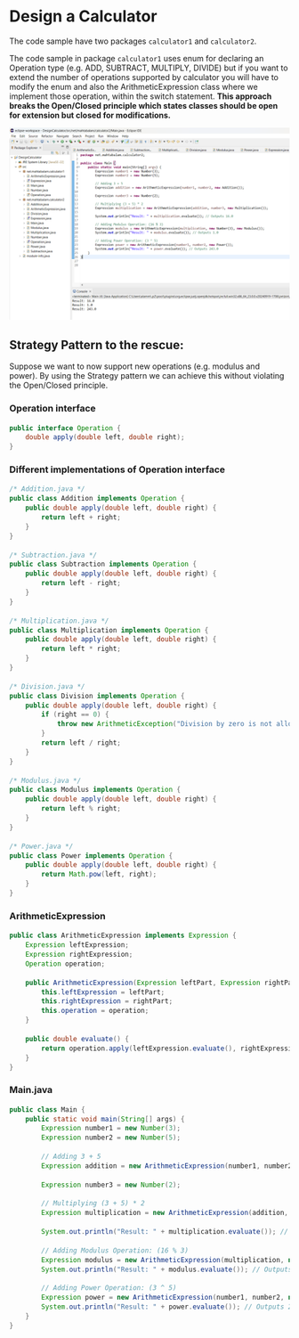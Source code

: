 # Design a Calculator

The code sample have two packages `calculator1` and `calculator2`.

The code sample in package `calculator1` uses enum for declaring an Operation type (e.g. ADD, SUBTRACT, MULTIPLY, DIVIDE) but if you want to extend the number of operations
supported by calculator you will have to modify the enum and also the ArithmeticExpression class where we implement those operation, within the switch statement.
**This approach breaks the Open/Closed principle which states classes should be open for extension but closed for modifications.**

!["Java Code for a Calculator Design"](calculator.png?raw=true)

## Strategy Pattern to the rescue:
Suppose we want to now support new operations (e.g. modulus and power). By using the Strategy pattern we can achieve this without violating the Open/Closed principle.

### Operation interface
```java
public interface Operation {
	double apply(double left, double right);
}
```

### Different implementations of Operation interface
```java
/* Addition.java */
public class Addition implements Operation {
    public double apply(double left, double right) {
        return left + right;
    }
}

/* Subtraction.java */
public class Subtraction implements Operation {
    public double apply(double left, double right) {
        return left - right;
    }
}

/* Multiplication.java */
public class Multiplication implements Operation {
    public double apply(double left, double right) {
        return left * right;
    }
}

/* Division.java */
public class Division implements Operation {
    public double apply(double left, double right) {
        if (right == 0) {
            throw new ArithmeticException("Division by zero is not allowed.");
        }
        return left / right;
    }
}

/* Modulus.java */
public class Modulus implements Operation {
    public double apply(double left, double right) {
        return left % right;
    }
}

/* Power.java */
public class Power implements Operation {
    public double apply(double left, double right) {
        return Math.pow(left, right);
    }
}
```

### ArithmeticExpression
```java
public class ArithmeticExpression implements Expression {
    Expression leftExpression;
    Expression rightExpression;
    Operation operation;

    public ArithmeticExpression(Expression leftPart, Expression rightPart, Operation operation) {
        this.leftExpression = leftPart;
        this.rightExpression = rightPart;
        this.operation = operation;
    }

    public double evaluate() {
        return operation.apply(leftExpression.evaluate(), rightExpression.evaluate());
    }
}
```

### Main.java
```java
public class Main {
    public static void main(String[] args) {
        Expression number1 = new Number(3);
        Expression number2 = new Number(5);

        // Adding 3 + 5
        Expression addition = new ArithmeticExpression(number1, number2, new Addition());

        Expression number3 = new Number(2);

        // Multiplying (3 + 5) * 2
        Expression multiplication = new ArithmeticExpression(addition, number3, new Multiplication());

        System.out.println("Result: " + multiplication.evaluate()); // Outputs 16.0

        // Adding Modulus Operation: (16 % 3)
        Expression modulus = new ArithmeticExpression(multiplication, new Number(3), new Modulus());
        System.out.println("Result: " + modulus.evaluate()); // Outputs 1.0

        // Adding Power Operation: (3 ^ 5)
        Expression power = new ArithmeticExpression(number1, number2, new Power());
        System.out.println("Result: " + power.evaluate()); // Outputs 243.0
    }
}
```
